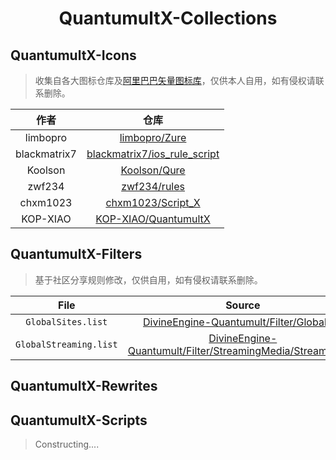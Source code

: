 <h1 align='center'>QuantumultX-Collections</h1>

## QuantumultX-Icons

> 收集自各大图标仓库及[阿里巴巴矢量图标库](https://www.iconfont.cn/)，仅供本人自用，如有侵权请联系删除。

|     作者     |                             仓库                             |
| :----------: | :----------------------------------------------------------: |
|   limbopro   |      [limbopro/Zure](https://github.com/limbopro/Zure)       |
| blackmatrix7 | [blackmatrix7/ios_rule_script](https://github.com/blackmatrix7/ios_rule_script) |
|   Koolson    |       [Koolson/Qure](https://github.com/Koolson/Qure)        |
|    zwf234    |       [zwf234/rules](https://github.com/zwf234/rules)        |
|   chxm1023   |  [chxm1023/Script_X](https://github.com/chxm1023/Script_X)   |
|   KOP-XIAO   | [KOP-XIAO/QuantumultX](https://github.com/KOP-XIAO/QuantumultX) |

## QuantumultX-Filters
> 基于社区分享规则修改，仅供自用，如有侵权请联系删除。

|File|Source|
|:---:|:---:|
|`GlobalSites.list`| [DivineEngine-Quantumult/Filter/Global.list](https://raw.githubusercontent.com/DivineEngine/Profiles/master/Quantumult/Filter/Global.list)|
|`GlobalStreaming.list`| [DivineEngine-Quantumult/Filter/StreamingMedia/Streaming.list](https://raw.githubusercontent.com/DivineEngine/Profiles/master/Quantumult/Filter/StreamingMedia/Streaming.list)|

## QuantumultX-Rewrites



## QuantumultX-Scripts



> Constructing....